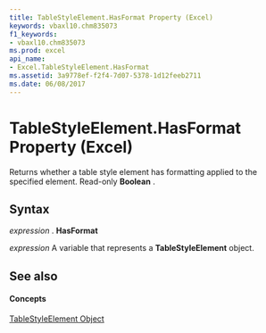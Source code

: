 ```yaml
---
title: TableStyleElement.HasFormat Property (Excel)
keywords: vbaxl10.chm835073
f1_keywords:
- vbaxl10.chm835073
ms.prod: excel
api_name:
- Excel.TableStyleElement.HasFormat
ms.assetid: 3a9778ef-f2f4-7d07-5378-1d12feeb2711
ms.date: 06/08/2017
---
```



# TableStyleElement.HasFormat Property (Excel)

Returns whether a table style element has formatting applied to the specified element. Read-only  **Boolean** .


## Syntax

 _expression_ . **HasFormat**

 _expression_ A variable that represents a **TableStyleElement** object.


## See also


#### Concepts


[TableStyleElement Object](Excel.TableStyleElement.md)


